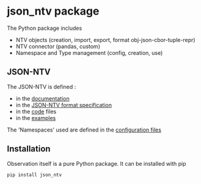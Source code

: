 # json_ntv package
The Python package includes 
- NTV objects (creation, import, export, format obj-json-cbor-tuple-repr)
- NTV connector (pandas, custom)
- Namespace and Type management (config, creation, use)

## JSON-NTV
The JSON-NTV is defined :
- in the [documentation](https://loco-philippe.github.io/NTV/json_ntv.html)
- in the [JSON-NTV format specification](../documentation/README.md)
- in the [code](../json_ntv) files 
- in the [examples](../example/README.md)

The 'Namespaces' used are defined in the [configuration files](./config/README.md)

## Installation
Observation itself is a pure Python package. It can be installed with pip 

    pip install json_ntv
    
